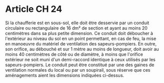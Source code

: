 # Article CH 24

Si la chaufferie est en sous-sol, elle doit être desservie par un conduit circulaire ou rectangulaire de 16 dm² de section et ayant au moins 20 centimètres dans sa plus petite dimension. Ce conduit doit déboucher à l'extérieur au niveau du sol en un point permettant, en cas de feu, la mise en manoeuvre du matériel de ventilation des sapeurs-pompiers. En outre, son orifice, au débouché et sur 1 mètre au moins de longueur, doit avoir au moins 40 centimètres de côté ou de diamètre, à moins que l'orifice extérieur ne soit muni d'un demi-raccord identique à ceux utilisés par les sapeurs-pompiers. Le conduit peut être constitué par une des gaines de ventilation normales du local ou par un soupirail, sous réserve que ces aménagements aient les dimensions indiquées ci-dessus.
